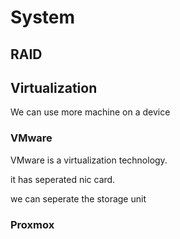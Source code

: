 # System

## RAID

## Virtualization

We can use more machine on a device

### VMware

VMware is a virtualization technology.

it has seperated nic card.

we can seperate the storage unit

### Proxmox


